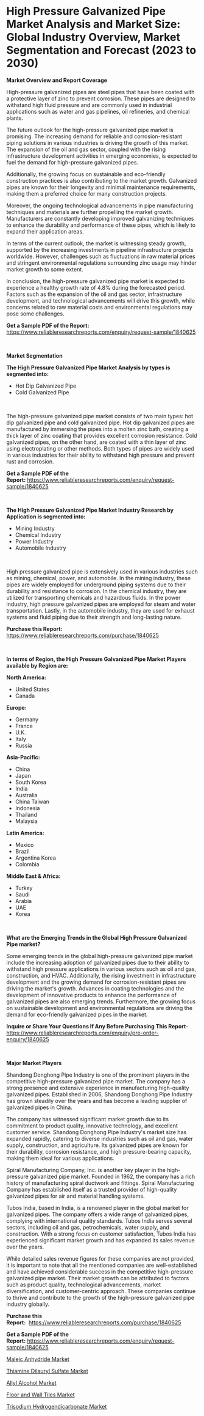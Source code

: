 <p><h1>High Pressure Galvanized Pipe Market Analysis and Market Size: Global Industry Overview, Market Segmentation and Forecast (2023 to 2030)</h1></p><p><strong>Market Overview and Report Coverage</strong></p>
<p><p>High-pressure galvanized pipes are steel pipes that have been coated with a protective layer of zinc to prevent corrosion. These pipes are designed to withstand high fluid pressure and are commonly used in industrial applications such as water and gas pipelines, oil refineries, and chemical plants.</p><p>The future outlook for the high-pressure galvanized pipe market is promising. The increasing demand for reliable and corrosion-resistant piping solutions in various industries is driving the growth of this market. The expansion of the oil and gas sector, coupled with the rising infrastructure development activities in emerging economies, is expected to fuel the demand for high-pressure galvanized pipes.</p><p>Additionally, the growing focus on sustainable and eco-friendly construction practices is also contributing to the market growth. Galvanized pipes are known for their longevity and minimal maintenance requirements, making them a preferred choice for many construction projects.</p><p>Moreover, the ongoing technological advancements in pipe manufacturing techniques and materials are further propelling the market growth. Manufacturers are constantly developing improved galvanizing techniques to enhance the durability and performance of these pipes, which is likely to expand their application areas.</p><p>In terms of the current outlook, the market is witnessing steady growth, supported by the increasing investments in pipeline infrastructure projects worldwide. However, challenges such as fluctuations in raw material prices and stringent environmental regulations surrounding zinc usage may hinder market growth to some extent.</p><p>In conclusion, the high-pressure galvanized pipe market is expected to experience a healthy growth rate of 4.8% during the forecasted period. Factors such as the expansion of the oil and gas sector, infrastructure development, and technological advancements will drive this growth, while concerns related to raw material costs and environmental regulations may pose some challenges.</p></p>
<p><strong>Get a Sample PDF of the Report:</strong> <a href="https://www.reliableresearchreports.com/enquiry/request-sample/1840625">https://www.reliableresearchreports.com/enquiry/request-sample/1840625</a></p>
<p>&nbsp;</p>
<p><strong>Market Segmentation</strong></p>
<p><strong>The High Pressure Galvanized Pipe Market Analysis by types is segmented into:</strong></p>
<p><ul><li>Hot Dip Galvanized Pipe</li><li>Cold Galvanized Pipe</li></ul></p>
<p>&nbsp;</p>
<p><p>The high-pressure galvanized pipe market consists of two main types: hot dip galvanized pipe and cold galvanized pipe. Hot dip galvanized pipes are manufactured by immersing the pipes into a molten zinc bath, creating a thick layer of zinc coating that provides excellent corrosion resistance. Cold galvanized pipes, on the other hand, are coated with a thin layer of zinc using electroplating or other methods. Both types of pipes are widely used in various industries for their ability to withstand high pressure and prevent rust and corrosion.</p></p>
<p><strong>Get a Sample PDF of the Report:</strong>&nbsp;<a href="https://www.reliableresearchreports.com/enquiry/request-sample/1840625">https://www.reliableresearchreports.com/enquiry/request-sample/1840625</a></p>
<p>&nbsp;</p>
<p><strong>The High Pressure Galvanized Pipe Market Industry Research by Application is segmented into:</strong></p>
<p><ul><li>Mining Industry</li><li>Chemical Industry</li><li>Power Industry</li><li>Automobile Industry</li></ul></p>
<p>&nbsp;</p>
<p><p>High pressure galvanized pipe is extensively used in various industries such as mining, chemical, power, and automobile. In the mining industry, these pipes are widely employed for underground piping systems due to their durability and resistance to corrosion. In the chemical industry, they are utilized for transporting chemicals and hazardous fluids. In the power industry, high pressure galvanized pipes are employed for steam and water transportation. Lastly, in the automobile industry, they are used for exhaust systems and fluid piping due to their strength and long-lasting nature.</p></p>
<p><strong>Purchase this Report:</strong>&nbsp; <a href="https://www.reliableresearchreports.com/purchase/1840625">https://www.reliableresearchreports.com/purchase/1840625</a></p>
<p>&nbsp;</p>
<p><strong>In terms of Region, the High Pressure Galvanized Pipe Market Players available by Region are:</strong></p>
<p>
    <p> <strong> North America: </strong>
        <ul>
            <li>United States</li>
            <li>Canada</li>
        </ul>
        </p> 
    <p> <strong> Europe: </strong>
        <ul>
            <li>Germany</li>
            <li>France</li>
            <li>U.K.</li>
            <li>Italy</li>
            <li>Russia</li>
        </ul>
        </p> 
    <p> <strong> Asia-Pacific: </strong>
        <ul>
            <li>China</li>
            <li>Japan</li>
            <li>South Korea</li>
            <li>India</li>
            <li>Australia</li>
            <li>China Taiwan</li>
            <li>Indonesia</li>
            <li>Thailand</li>
            <li>Malaysia</li>
        </ul>
        </p> 
    <p> <strong> Latin America: </strong>
        <ul>
            <li>Mexico</li>
            <li>Brazil</li>
            <li>Argentina Korea</li>
            <li>Colombia</li>
        </ul>
        </p> 
    <p> <strong> Middle East & Africa: </strong>
        <ul>
            <li>Turkey</li>
            <li>Saudi</li>
            <li>Arabia</li>
            <li>UAE</li>
            <li>Korea</li>
        </ul>
    </p>
    </p>
<p>&nbsp;</p>
<p><strong>What are the Emerging Trends in the Global High Pressure Galvanized Pipe market?</strong></p>
<p><p>Some emerging trends in the global high-pressure galvanized pipe market include the increasing adoption of galvanized pipes due to their ability to withstand high pressure applications in various sectors such as oil and gas, construction, and HVAC. Additionally, the rising investment in infrastructure development and the growing demand for corrosion-resistant pipes are driving the market's growth. Advances in coating technologies and the development of innovative products to enhance the performance of galvanized pipes are also emerging trends. Furthermore, the growing focus on sustainable development and environmental regulations are driving the demand for eco-friendly galvanized pipes in the market.</p></p>
<p><strong>Inquire or Share Your Questions If Any Before Purchasing This Report</strong>- <a href="https://www.reliableresearchreports.com/enquiry/pre-order-enquiry/1840625">https://www.reliableresearchreports.com/enquiry/pre-order-enquiry/1840625</a></p>
<p>&nbsp;</p>
<p><strong>Major Market Players</strong></p>
<p><p>Shandong Donghong Pipe Industry is one of the prominent players in the competitive high-pressure galvanized pipe market. The company has a strong presence and extensive experience in manufacturing high-quality galvanized pipes. Established in 2006, Shandong Donghong Pipe Industry has grown steadily over the years and has become a leading supplier of galvanized pipes in China.</p><p>The company has witnessed significant market growth due to its commitment to product quality, innovative technology, and excellent customer service. Shandong Donghong Pipe Industry's market size has expanded rapidly, catering to diverse industries such as oil and gas, water supply, construction, and agriculture. Its galvanized pipes are known for their durability, corrosion resistance, and high pressure-bearing capacity, making them ideal for various applications.</p><p>Spiral Manufacturing Company, Inc. is another key player in the high-pressure galvanized pipe market. Founded in 1962, the company has a rich history of manufacturing spiral ductwork and fittings. Spiral Manufacturing Company has established itself as a trusted provider of high-quality galvanized pipes for air and material handling systems.</p><p>Tubos India, based in India, is a renowned player in the global market for galvanized pipes. The company offers a wide range of galvanized pipes, complying with international quality standards. Tubos India serves several sectors, including oil and gas, petrochemicals, water supply, and construction. With a strong focus on customer satisfaction, Tubos India has experienced significant market growth and has expanded its sales revenue over the years.</p><p>While detailed sales revenue figures for these companies are not provided, it is important to note that all the mentioned companies are well-established and have achieved considerable success in the competitive high-pressure galvanized pipe market. Their market growth can be attributed to factors such as product quality, technological advancements, market diversification, and customer-centric approach. These companies continue to thrive and contribute to the growth of the high-pressure galvanized pipe industry globally.</p></p>
<p><strong>Purchase this Report:</strong>&nbsp;&nbsp;<a href="https://www.reliableresearchreports.com/purchase/1840625">https://www.reliableresearchreports.com/purchase/1840625</a></p>
<p></p>
<p><strong>Get a Sample PDF of the Report:</strong>&nbsp;<a href="https://www.reliableresearchreports.com/enquiry/request-sample/1840625">https://www.reliableresearchreports.com/enquiry/request-sample/1840625</a></p>
<p><p><a href="https://github.com/jonneygiverf/Market-Research-Report-List-1/blob/main/maleic-anhydride-market.md">Maleic Anhydride Market</a></p><p><a href="https://github.com/amae102299/Market-Research-Report-List-1/blob/main/thiamine-dilauryl-sulfate-market.md">Thiamine Dilauryl Sulfate Market</a></p><p><a href="https://github.com/abbypearson7765/Market-Research-Report-List-1/blob/main/allyl-alcohol-market.md">Allyl Alcohol Market</a></p><p><a href="https://github.com/dziulagalemab/Market-Research-Report-List-1/blob/main/floor-and-wall-tiles-market.md">Floor and Wall Tiles Market</a></p><p><a href="https://github.com/prosalinda88/Market-Research-Report-List-1/blob/main/trisodium-hydrogendicarbonate-market.md">Trisodium Hydrogendicarbonate Market</a></p></p>